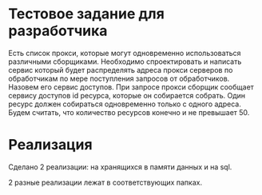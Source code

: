 # Тестовое задание для разработчика

Есть список прокси, которые могут одновременно использоваться различными сборщиками. Необходимо спроектировать и написать сервис который будет распределять адреса прокси серверов по обработчикам по мере поступления запросов от обработчиков. Назовем его сервис доступов. При запросе прокси сборщик сообщает сервису доступов id ресурса, которые он собирается собрать. Один ресурс должен собираться одновременно только с одного адреса. Будем считать, что количество ресурсов конечно и не превышает 50.



# Реализация

Сделано 2 реализации: на хранящихся в памяти данных и на sql.

2 разные реализации лежат в соответствующих папках. 